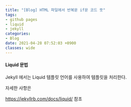 ```yaml
---
title: "[Blog] HTML 파일에서 반복문 if문 코드 뜻"
tags:
- github pages
- liquid
- jekyll
categories:
- Blog
date: 2021-04-28 07:52:03 +0900
classes: wide
---
```


#### Liquid 문법


Jekyll 에서는 Liquid 템플릿 언어를 사용하여 템플릿을 처리한다.

자세한 사항은

<https://jekyllrb.com/docs/liquid/>  참조

